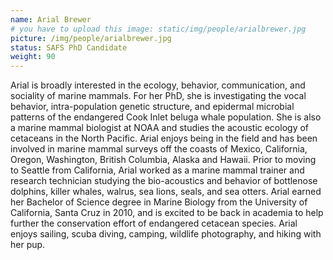 ```yaml
---
name: Arial Brewer
# you have to upload this image: static/img/people/arialbrewer.jpg
picture: /img/people/arialbrewer.jpg
status: SAFS PhD Candidate
weight: 90
---
```



Arial is broadly interested in the ecology, behavior, communication, and sociality 
of marine mammals. For her PhD, she is investigating the vocal behavior, intra-population
genetic structure, and epidermal microbial patterns of the endangered Cook Inlet 
beluga whale population. She is also a marine mammal biologist at NOAA and studies 
the acoustic ecology of cetaceans in the North Pacific. Arial enjoys being in the 
field and has been involved in marine mammal surveys off the coasts of Mexico, 
California, Oregon, Washington, British Columbia, Alaska and Hawaii. Prior to moving
to Seattle from California, Arial worked as a marine mammal trainer and research 
technician studying the bio-acoustics and behavior of bottlenose dolphins, killer whales, 
walrus, sea lions, seals, and sea otters. Arial earned her Bachelor of Science degree 
in Marine Biology from the University of California, Santa Cruz in 2010, and is 
excited to be back in academia to help further the conservation effort of endangered 
cetacean species. Arial enjoys sailing, scuba diving, camping, wildlife photography, 
and hiking with her pup. 

